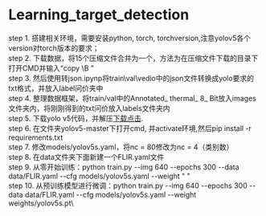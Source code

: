 # Learning_target_detection
step 1. 搭建相关环境，需要安装python, torch, torchversion,注意yolov5各个version对torch版本的要求；\
step 2. 下载数据，将15个压缩文件合并为一个，方法为在压缩文件下载的目录下打开CMD并输入“copy \B ” \
step 3. 然后使用转json.ipynp将train\val\vedio中的json文件转换成yolo要求的txt格式，并放入label问价夹中\
step 4. 整理数据框架，将train/val中的Annotated_ thermal_ 8_ Bit放入images文件夹内，将刚刚得到的txt问价放入labels文件夹内\
step 5. 下载yolo v5代码，并解压[下载点击](https://github.com/ultralytics/yolov5).\
step 6. 在文件夹yolov5-master下打开cmd, 并activate环境,然后pip install -r requirements.txt\
step 7. 修改models/yolov5s.yaml，将nc = 80修改为nc = 4（类别数）\
step 8. 在data文件夹下面新建一个FLIR.yaml文件\
step 9. 从零开始训练：python train.py --img 640 --epochs 300 --data data/FLIR.yaml --cfg models/yolov5s.yaml --weight " "\
step 10. 从预训练模型进行微调：python train.py --img 640 --epochs 300 --data data/FLIR.yaml --cfg models/yolov5s.yaml --weight weights/yolov5s.pt\
